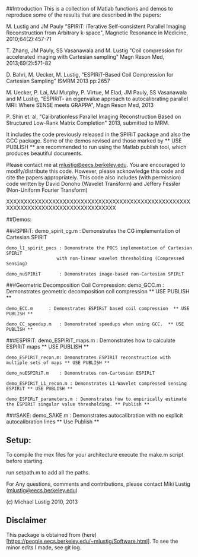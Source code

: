 
##Introduction 
This is a collection of Matlab functions and demos to reproduce
some of the results that are described in the papers:

M. Lustig and JM Pauly "SPIRiT: iTerative Self-consistent Parallel Imaging Reconstruction
from Arbitrary k-space", Magnetic Resonance in Medicine, 2010;64(2):457-71

T. Zhang, JM Pauly, SS Vasanawala and M. Lustig "Coil compression for accelerated imaging with Cartesian sampling"
Magn Reson Med, 2013;69(2):571-82

D. Bahri, M. Uecker, M. Lustig, "ESPIRiT-Based Coil Compression for Cartesian Sampling" ISMRM 2013 pp:2657 

M. Uecker, P. Lai, MJ Murphy, P. Virtue, M Elad, JM Pauly, SS Vasanawala and M Lustig, "ESPIRiT- an
eigenvalue approach to autocalibrating parallel MRI: Where SENSE meets GRAPPA", Magn Reson Med, 2013

P. Shin et. al, "Calibrationless Parallel Imaging Reconstruction Based on Structured Low-Rank Matrix Completion" 
2013, submitted to MRM. 

It includes the code previously released in the SPIRiT package and also the GCC package.
Some of the demos revised and those marked by ** USE PUBLISH ** are recommended to run using the Matlab
publish tool, which produces beautiful documents. 


Please contact me at mlustig@eecs.berkeley.edu. You are encouraged to modify/distribute this code. However,
please acknowledge this code and cite the papers appropriately.
This code also includes (with permission) code written by David Donoho (Wavelet Transform)
and Jeffery Fessler (Non-Uniform Fourier Transform)

XXXXXXXXXXXXXXXXXXXXXXXXXXXXXXXXXXXXXXXXXXXXXXXXXXXXXXXXXXXXXXXXXXXXXXXXXXXXXXXXXXX


##Demos:

###SPIRiT:
	demo_spirit_cg.m    : Demonstrates the CG implementation of Cartesian SPIRiT

	demo_l1_spirit_pocs : Demonstrate the POCS implementation of Cartesian SPIRiT
                       with non-linear wavelet thresholding (Compressed Sensing)

	demo_nuSPIRiT       : Demonstrates image-based non-Cartesian SPIRiT

###Geometric Decomposition Coil Compression:
	demo_GCC.m	    : Demonstrates geometric decomposition coil compression  ** USE PUBLISH **
	
	demo_ECC.m	    : Demonstrates ESPIRiT based coil compression  ** USE PUBLISH **

	demo_CC_speedup.m   : Demonstrated speedups when using GCC.  ** USE PUBLISH **

###ESPIRiT:
	demo_ESPIRiT_maps.m : Demonstrates how to calculate ESPIRiT maps ** USE PUBLISH **

	demo_ESPIRiT_recon.m: Demonstrates ESPIRiT reconstruction with multiple sets of maps ** USE PUBLISH **

	demo_nuESPIRiT.m    : Demonstrates non-Cartesian ESPIRiT

	demo_ESPIRiT_L1_recon.m : Demonstrates L1-Wavelet compressed sensing ESPIRiT ** USE PUBLISH **

	demo_ESPIRiT_parameters.m : Demonstrates how to empirically estimate the ESPIRiT singular value thresholding. ** Publish **

###SAKE:
	demo_SAKE.m 		: Demonstrates autocalibration with no explicit autocalibration lines ** Use Publish **


## Setup:
To compile the mex files for your architecture execute the make.m script
before starting. 
 
run setpath.m to add all the paths. 



For Any questions, comments and contributions, please contact
Miki Lustig (mlustig@eecs.berkeley.edu)

(c) Michael Lustig 2010, 2013


## Disclaimer

This package is obtained from (here)[https://people.eecs.berkeley.edu/~mlustig/Software.html]. To see the minor edits I made, see git log.




                      
